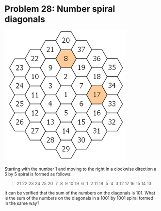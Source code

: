 # Problem 28: Number spiral diagonals

![problem](problem.gif)

Starting with the number 1 and moving to the right in a clockwise
direction a 5 by 5 spiral is formed as follows: 

>   21 22 23 24 25 
>   20  7  8  9 10 
>   19  6  1  2 11 
>   18  5  4  3 12
>   17 16 15 14 13 

It can be verified that the sum of the numbers on the diagonals is 101. What
is the sum of the numbers on the diagonals in a 1001 by 1001 spiral formed in
the same way?
